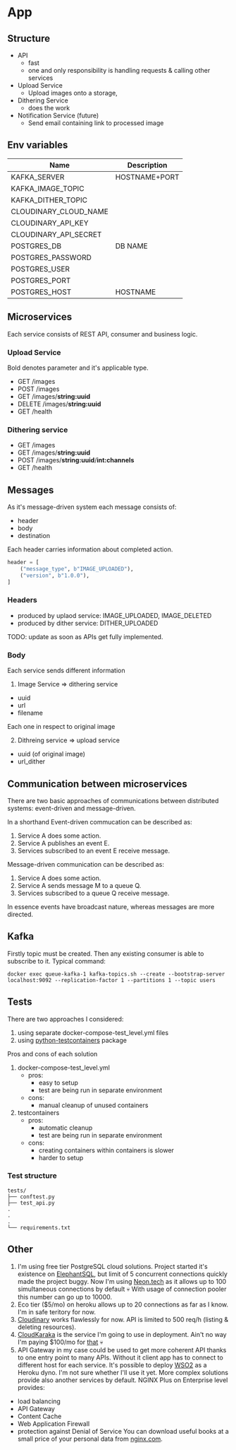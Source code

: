 # App
## Structure
- API
  - fast
  - one and only responsibility is handling requests & calling other services
- Upload Service
  - Upload images onto a storage,
- Dithering Service
  - does the work
- Notification Service (future)
  - Send email containing link to processed image


## Env variables
| Name                  | Description   |
| --------------------- | ------------- |
| KAFKA_SERVER          | HOSTNAME+PORT |
| KAFKA_IMAGE_TOPIC     |               |
| KAFKA_DITHER_TOPIC    |               |
| CLOUDINARY_CLOUD_NAME |               |
| CLOUDINARY_API_KEY    |               |
| CLOUDINARY_API_SECRET |               |
| POSTGRES_DB           | DB NAME       |
| POSTGRES_PASSWORD     |               |
| POSTGRES_USER         |               |
| POSTGRES_PORT         |               |
| POSTGRES_HOST         | HOSTNAME      |

## Microservices

Each service consists of REST API, consumer and business logic.

### Upload Service
Bold denotes parameter and it's applicable type.
- GET /images
- POST /images
- GET /images/**string:uuid**
- DELETE /images/**string:uuid**
- GET /health

### Dithering service
- GET /images
- GET /images/**string:uuid**
- POST /images/**string:uuid**/**int:channels**
- GET /health

## Messages
As it's message-driven system each message consists of:
- header
- body
- destination

Each header carries information about completed action.
```python
header = [
    ("message_type", b"IMAGE_UPLOADED"),
    ("version", b"1.0.0"),
]
```

### Headers
- produced by uplaod service: IMAGE_UPLOADED, IMAGE_DELETED
- produced by dither service: DITHER_UPLOADED

TODO: update as soon as APIs get fully implemented.

### Body
Each service sends different information 
1. Image Service => dithering service
- uuid
- url 
- filename

Each one in respect to original image

2. Dithreing service => upload service
- uuid (of original image)
- url_dither

## Communication between microservices
There are two basic approaches of communications between distributed systems: event-driven and message-driven.

In a shorthand Event-driven commucation can be described as:
1. Service A does some action.
2. Service A publishes an event E.
3. Services subscribed to an event E receive message.

Message-driven communication can be described as:
1. Service A does some action.
2. Service A sends message M to a queue Q.
3. Services subscribed to a queue Q receive message.

In essence events have broadcast nature, whereas messages are more directed.

## Kafka
Firstly topic must be created. Then any existing consumer is able to subscribe to it. Typical command:  
```text
docker exec queue-kafka-1 kafka-topics.sh --create --bootstrap-server localhost:9092 --replication-factor 1 --partitions 1 --topic users
```

## Tests

There are two approaches I considered:
1. using separate docker-compose-test_level.yml files
2. using [python-testcontainers](https://testcontainers-python.readthedocs.io/en/latest/README.html) package

Pros and cons of each solution
1. docker-compose-test_level.yml
   - pros:
     - easy to setup
     - test are being run in separate environment
   - cons:
     - manual cleanup of unused containers
2. testcontainers
   - pros:
     - automatic cleanup
     - test are being run in separate environment
   - cons:
     - creating containers within containers is slower
     - harder to setup
### Test structure
```text
tests/
├── conftest.py
├── test_api.py
.
.
.
└── requirements.txt
```

## Other
1. I'm using free tier PostgreSQL cloud solutions. Project started it's existence on [ElephantSQL](https://www.elephantsql.com/), but limit of 5 concurrent connections quickly made the project buggy. Now I'm using [Neon.tech](https://neon.tech/) as it allows up to 100 simultaneous connections by default 💀 With usage of connection pooler this number can go up to 10000. 
2. Eco tier ($5/mo) on heroku allows up to 20 connections as far as I know. I'm in safe teritory for now.
3. [Cloudinary](https://cloudinary.com/) works flawlessly for now. API is limited to 500 req/h (listing & deleting resources).
4. [CloudKaraka](https://elements.heroku.com/addons/cloudkarafka) is the service I'm going to use in deployment. Ain't no way I'm paying $100/mo for [that](https://elements.heroku.com/addons/heroku-kafka) 💀
5. API Gateway in my case could be used to get more coherent API thanks to one entry point to many APIs. Without it client app has to connect to different host for each service. It's possible to deploy [WSO2](https://elements.heroku.com/buttons/wso2/cloud-heroku-api-gateway) as a Heroku dyno. I'm not sure whether I'll use it yet.
More complex solutions provide also another services by default. NGINX Plus on Enterprise level provides:
- load balancing
- API Gateway
- Content Cache
- Web Application Firewall
- protection against Denial of Service
You can download useful books at a small price of your personal data from [nginx.com](https://www.nginx.com/resources/library/). 
